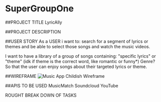 # SuperGroupOne

##PROJECT TITLE
  LyricAlly
  
##PROJECT DESCRIPTION


##USER STORY
As a USER i want to:
search for a segment of lyrics or themes and be able to select those songs and watch the music videos.

I want to have a library of a group of songs containing: "specific lyrics" or "theme" (idk if theme is the correct word, like romantic or funny*) Genre?
So that the user can enjoy songs about their targeted lyrics or theme.

##WIREFRAME
![Music App Childish Wireframe](https://user-images.githubusercontent.com/110114608/210908952-69124648-da54-4291-a90e-2262e22405fb.png)

##APIS TO BE USED
MusicMatch
Soundcloud
YouTube


ROUGHT BREAK DOWN OF TASKS

